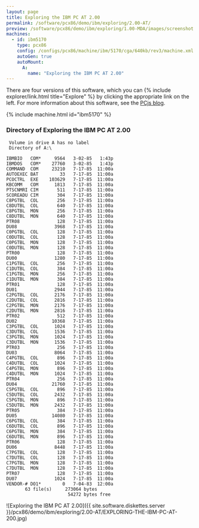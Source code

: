 ```yaml
---
layout: page
title: Exploring the IBM PC AT 2.00
permalink: /software/pcx86/demo/ibm/exploring/2.00-AT/
preview: /software/pcx86/demo/ibm/exploring/1.00-MDA/images/screenshot.png
machines:
  - id: ibm5170
    type: pcx86
    config: /configs/pcx86/machine/ibm/5170/cga/640kb/rev3/machine.xml
    autoGen: true
    autoMount:
      A:
        name: "Exploring the IBM PC AT 2.00"
---
```


There are four versions of this software, which you can {% include explorer/link.html title="Explore" %} by clicking the appropriate link on the left.
For more information about this software, see the [PCjs blog](/blog/2018/04/01/).

{% include machine.html id="ibm5170" %}

### Directory of Exploring the IBM PC AT 2.00

     Volume in drive A has no label
     Directory of A:\

    IBMBIO   COM*     9564   3-02-85   1:43p
    IBMDOS   COM*    27760   3-02-85   1:43p
    COMMAND  COM     23210   7-17-85  11:00a
    AUTOEXEC BAT        33   7-17-85  11:00a
    PCOCTRL  EXE    103629   7-17-85  11:00a
    KBCOMM   COM      1813   7-17-85  11:00a
    PTSCNMRI CIM       511   7-17-85  11:00a
    SCOREADU CIM       304   7-17-85  11:00a
    C8PGTBL  COL       256   7-17-85  11:00a
    C8DUTBL  COL       640   7-17-85  11:00a
    C8PGTBL  MON       256   7-17-85  11:00a
    C8DUTBL  MON       640   7-17-85  11:00a
    PTR08              128   7-17-85  11:00a
    DU08              3968   7-17-85  11:00a
    C0PGTBL  COL       128   7-17-85  11:00a
    C0DUTBL  COL       128   7-17-85  11:00a
    C0PGTBL  MON       128   7-17-85  11:00a
    C0DUTBL  MON       128   7-17-85  11:00a
    PTR00              128   7-17-85  11:00a
    DU00              1280   7-17-85  11:00a
    C1PGTBL  COL       256   7-17-85  11:00a
    C1DUTBL  COL       384   7-17-85  11:00a
    C1PGTBL  MON       256   7-17-85  11:00a
    C1DUTBL  MON       384   7-17-85  11:00a
    PTR01              128   7-17-85  11:00a
    DU01              2944   7-17-85  11:00a
    C2PGTBL  COL      2176   7-17-85  11:00a
    C2DUTBL  COL      2816   7-17-85  11:00a
    C2PGTBL  MON      2176   7-17-85  11:00a
    C2DUTBL  MON      2816   7-17-85  11:00a
    PTR02              512   7-17-85  11:00a
    DU02             10368   7-17-85  11:00a
    C3PGTBL  COL      1024   7-17-85  11:00a
    C3DUTBL  COL      1536   7-17-85  11:00a
    C3PGTBL  MON      1024   7-17-85  11:00a
    C3DUTBL  MON      1536   7-17-85  11:00a
    PTR03              256   7-17-85  11:00a
    DU03              8064   7-17-85  11:00a
    C4PGTBL  COL       896   7-17-85  11:00a
    C4DUTBL  COL      1024   7-17-85  11:00a
    C4PGTBL  MON       896   7-17-85  11:00a
    C4DUTBL  MON      1024   7-17-85  11:00a
    PTR04              256   7-17-85  11:00a
    DU04             21760   7-17-85  11:00a
    C5PGTBL  COL       896   7-17-85  11:00a
    C5DUTBL  COL      2432   7-17-85  11:00a
    C5PGTBL  MON       896   7-17-85  11:00a
    C5DUTBL  MON      2432   7-17-85  11:00a
    PTR05              384   7-17-85  11:00a
    DU05             14080   7-17-85  11:00a
    C6PGTBL  COL       384   7-17-85  11:00a
    C6DUTBL  COL       896   7-17-85  11:00a
    C6PGTBL  MON       384   7-17-85  11:00a
    C6DUTBL  MON       896   7-17-85  11:00a
    PTR06              128   7-17-85  11:00a
    DU06              8448   7-17-85  11:00a
    C7PGTBL  COL       128   7-17-85  11:00a
    C7DUTBL  COL       128   7-17-85  11:00a
    C7PGTBL  MON       128   7-17-85  11:00a
    C7DUTBL  MON       128   7-17-85  11:00a
    PTR07              128   7-17-85  11:00a
    DU07              1024   7-17-85  11:00a
    VENDOR-# DO1*        0   7-04-83  12:00a
           63 file(s)     273064 bytes
                           54272 bytes free

![Exploring the IBM PC AT 2.00]({{ site.software.diskettes.server }}/pcx86/demo/ibm/exploring/2.00-AT/EXPLORING-THE-IBM-PC-AT-200.jpg)
